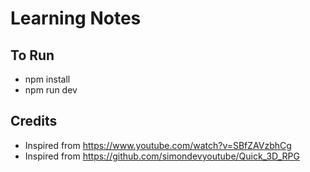 # Learning Notes

## To Run
* npm install
* npm run dev

## Credits
* Inspired from https://www.youtube.com/watch?v=SBfZAVzbhCg
* Inspired from https://github.com/simondevyoutube/Quick_3D_RPG
